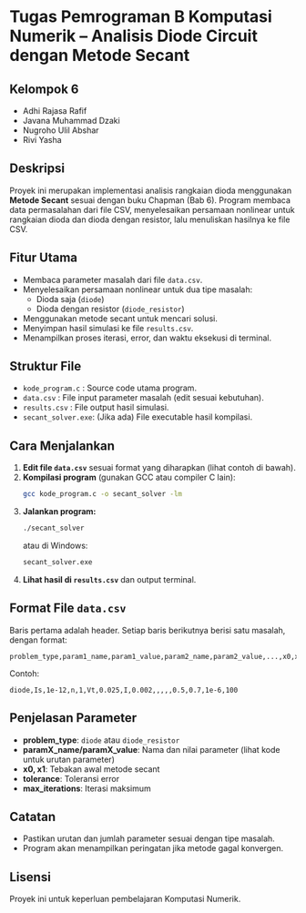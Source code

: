 # Tugas Pemrograman B Komputasi Numerik – Analisis Diode Circuit dengan Metode Secant

## Kelompok 6
- Adhi Rajasa Rafif
- Javana Muhammad Dzaki
- Nugroho Ulil Abshar
- Rivi Yasha

## Deskripsi
Proyek ini merupakan implementasi analisis rangkaian dioda menggunakan **Metode Secant** sesuai dengan buku Chapman (Bab 6). Program membaca data permasalahan dari file CSV, menyelesaikan persamaan nonlinear untuk rangkaian dioda dan dioda dengan resistor, lalu menuliskan hasilnya ke file CSV.

## Fitur Utama
- Membaca parameter masalah dari file `data.csv`.
- Menyelesaikan persamaan nonlinear untuk dua tipe masalah:
  - Dioda saja (`diode`)
  - Dioda dengan resistor (`diode_resistor`)
- Menggunakan metode secant untuk mencari solusi.
- Menyimpan hasil simulasi ke file `results.csv`.
- Menampilkan proses iterasi, error, dan waktu eksekusi di terminal.

## Struktur File
- `kode_program.c`  : Source code utama program.
- `data.csv`        : File input parameter masalah (edit sesuai kebutuhan).
- `results.csv`     : File output hasil simulasi.
- `secant_solver.exe`: (Jika ada) File executable hasil kompilasi.

## Cara Menjalankan
1. **Edit file `data.csv`** sesuai format yang diharapkan (lihat contoh di bawah).
2. **Kompilasi program** (gunakan GCC atau compiler C lain):
   ```sh
   gcc kode_program.c -o secant_solver -lm
   ```
3. **Jalankan program:**
   ```sh
   ./secant_solver
   ```
   atau di Windows:
   ```sh
   secant_solver.exe
   ```
4. **Lihat hasil di `results.csv`** dan output terminal.

## Format File `data.csv`
Baris pertama adalah header. Setiap baris berikutnya berisi satu masalah, dengan format:
```
problem_type,param1_name,param1_value,param2_name,param2_value,...,x0,x1,tolerance,max_iterations
```
Contoh:
```
diode,Is,1e-12,n,1,Vt,0.025,I,0.002,,,,,0.5,0.7,1e-6,100
```

## Penjelasan Parameter
- **problem_type**: `diode` atau `diode_resistor`
- **paramX_name/paramX_value**: Nama dan nilai parameter (lihat kode untuk urutan parameter)
- **x0, x1**: Tebakan awal metode secant
- **tolerance**: Toleransi error
- **max_iterations**: Iterasi maksimum

## Catatan
- Pastikan urutan dan jumlah parameter sesuai dengan tipe masalah.
- Program akan menampilkan peringatan jika metode gagal konvergen.

## Lisensi
Proyek ini untuk keperluan pembelajaran Komputasi Numerik.